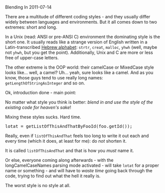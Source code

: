 Blending In
2011-07-14

There are a multitude of different coding styles - and they usually differ widely between languages and environments. But it all comes down to two extremes: short and long.

In a Unix (read: ANSI or pre-ANSI C) environment the dominating style is the short one. It usually reads like a strange version of English written in a Latin-transcribed <a href="http://en.wikipedia.org/wiki/Hebrew_alphabet" target="_blank">Hebrew alphabet</a>: `strtr`, `creat`, `malloc`, `yhwh` (well, maybe not `yhwh`, but you get the point). Additionally, Unix and C are more or less free of upper-case letters.

The other extreme is the OOP world: their camelCase or MixedCase style looks like... well, a camel? Uh... yeah, sure looks like a camel. And as you know, those guys tend to use really long names: `getLengthOfStringAsInteger` and so on.

Ok, introduction done - main point:

No matter what style you think is better: *blend in* *and use the style of the existing code for heaven's sake*!

Mixing these styles sucks. Hard time.
<pre>lotat = getListOfThisAndThatByFooId(foo.getId());</pre>
Really, even if `listOfThisAndThat` feels too long to write it out each and every time (which it does, at least for me): do *not* shorten it.

It is called `listOfThisAndThat` and that is how you *must* name it.

Or else, everyone coming along afterwards - with the longCamelCaseNames parsing mode activated - will take `lotat` for a proper name or something - and will have to *waste time* going back through the code, trying to find out what the hell it really is.

The worst style is no style at all.